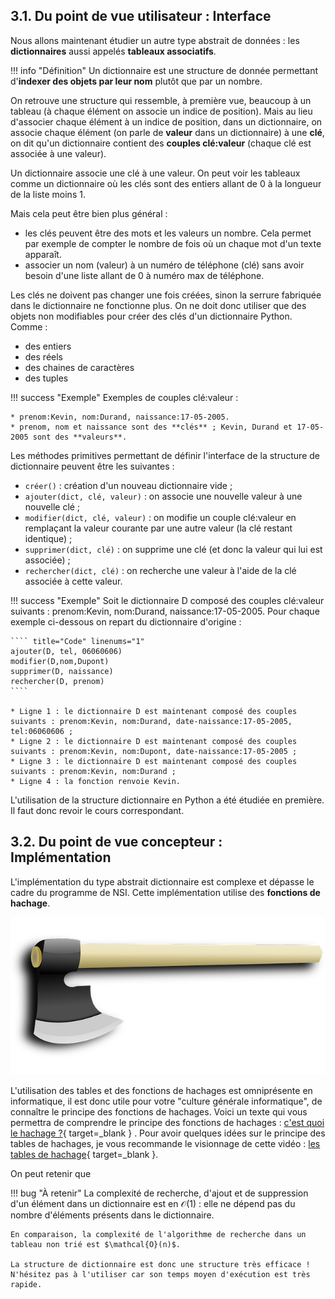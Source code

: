 ## 3.1. Du point de vue utilisateur : Interface

Nous allons maintenant étudier un autre type abstrait de données : les **dictionnaires** aussi appelés **tableaux associatifs**.

!!! info "Définition"
    Un dictionnaire est une structure de donnée permettant d'**indexer des objets par leur nom** plutôt que par un nombre.

On retrouve une structure qui ressemble, à première vue, beaucoup à un tableau (à chaque élément on associe un indice de position). Mais au lieu d'associer chaque élément à un indice de position, dans un dictionnaire, on associe chaque élément (on parle de **valeur** dans un dictionnaire) à une **clé**, on dit qu'un dictionnaire contient des **couples clé:valeur** (chaque clé est associée à une valeur).

Un dictionnaire associe une clé à une valeur. On peut voir les tableaux comme un dictionnaire où les clés sont des entiers allant de 0 à la longueur de la liste moins 1.

Mais cela peut être bien plus général :

* les clés peuvent être des mots et les valeurs un nombre. Cela permet par exemple de compter le nombre de fois où un chaque mot d'un texte apparaît.
* associer un nom (valeur) à un numéro de téléphone (clé) sans avoir besoin d'une liste allant de 0 à numéro max de téléphone.

Les clés ne doivent pas changer une fois créées, sinon la serrure fabriquée dans le dictionnaire ne fonctionne plus. On ne doit donc utiliser que des objets non modifiables pour créer des clés d'un dictionnaire Python. Comme :

* des entiers
* des réels
* des chaines de caractères
* des tuples

!!! success "Exemple"
    Exemples de couples clé:valeur :
    
    * prenom:Kevin, nom:Durand, naissance:17-05-2005. 
    * prenom, nom et naissance sont des **clés** ; Kevin, Durand et 17-05-2005 sont des **valeurs**.

Les méthodes primitives permettant de définir l'interface de la structure de dictionnaire peuvent être les suivantes :

* ``créer()`` : création d'un nouveau dictionnaire vide ;
* ``ajouter(dict, clé, valeur)`` : on associe une nouvelle valeur à une nouvelle clé ;
* ``modifier(dict, clé, valeur)`` : on modifie un couple clé:valeur en remplaçant la valeur courante par une autre valeur (la clé restant identique) ;
* ``supprimer(dict, clé)`` : on supprime une clé (et donc la valeur qui lui est associée) ;
* ``rechercher(dict, clé)`` : on recherche une valeur à l'aide de la clé associée à cette valeur.

!!! success "Exemple"
    Soit le dictionnaire D composé des couples clé:valeur suivants : prenom:Kevin, nom:Durand, naissance:17-05-2005. Pour chaque exemple ci-dessous on repart du dictionnaire d'origine :

    ```` title="Code" linenums="1"
    ajouter(D, tel, 06060606)
    modifier(D,nom,Dupont)
    supprimer(D, naissance)
    rechercher(D, prenom)
    ````

    * Ligne 1 : le dictionnaire D est maintenant composé des couples suivants : prenom:Kevin, nom:Durand, date-naissance:17-05-2005, tel:06060606 ;
    * Ligne 2 : le dictionnaire D est maintenant composé des couples suivants : prenom:Kevin, nom:Dupont, date-naissance:17-05-2005 ;
    * Ligne 3 : le dictionnaire D est maintenant composé des couples suivants : prenom:Kevin, nom:Durand ;
    * Ligne 4 : la fonction renvoie Kevin.

L'utilisation de la structure dictionnaire en Python a été étudiée en première. Il faut donc revoir le cours correspondant.

## 3.2. Du point de vue concepteur : Implémentation

L'implémentation du type abstrait dictionnaire est complexe et dépasse le cadre du programme de NSI. Cette implémentation utilise des **fonctions de hachage**.

![image50](../../../assets/images/hache.png)

L'utilisation des tables et des fonctions de hachages est omniprésente en informatique, il est donc utile pour votre "culture générale informatique", de connaître le principe des fonctions de hachages. Voici un texte qui vous permettra de comprendre le principe des fonctions de hachages : [c'est quoi le hachage ?](https://culture-informatique.net/cest-quoi-hachage/){ target=_blank } . Pour avoir quelques idées sur le principe des tables de hachages, je vous recommande le visionnage de cette vidéo : [les tables de hachage](https://www.youtube.com/watch?v=CkLctGYWFPA){ target=_blank }.

On peut retenir que 

!!! bug "À retenir"
    La complexité de recherche, d'ajout et de suppression d'un élément dans un dictionnaire est en $\mathcal{O}(1)$ : elle ne dépend pas du nombre d'éléments présents dans le dictionnaire.
    
    En comparaison, la complexité de l'algorithme de recherche dans un tableau non trié est $\mathcal{O}(n)$.

    La structure de dictionnaire est donc une structure très efficace ! N'hésitez pas à l'utiliser car son temps moyen d'exécution est très rapide.